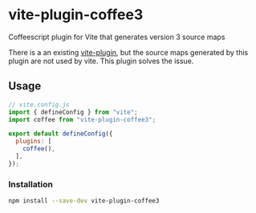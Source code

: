 # vite-plugin-coffee3
Coffeescript plugin for Vite that generates version 3 source maps

There is a an existing [vite-plugin](https://www.npmjs.com/package/vite-plugin-coffee), but the source maps generated by this plugin are not used by vite.
This plugin solves the issue.

## Usage

```js
// vite.config.js
import { defineConfig } from "vite";
import coffee from "vite-plugin-coffee3";

export default defineConfig({
  plugins: [
    coffee(),
  ],
});
```

### Installation
```bash
npm install --save-dev vite-plugin-coffee3
```
